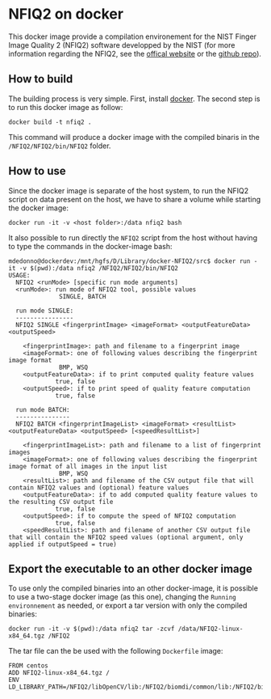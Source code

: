 NFIQ2 on docker
===============

This docker image provide a compilation environement for the NIST Finger Image Quality 2 (NFIQ2) software developped by the NIST (for more information regarding the NFIQ2, see the [offical website](https://www.nist.gov/services-resources/software/development-nfiq-20) or the [github repo](https://github.com/usnistgov/NFIQ2)).

## How to build
The building process is very simple. First, install [docker](https://get.docker.com/).
The second step is to run this docker image as follow:

    docker build -t nfiq2 .

This command will produce a docker image with the compiled binaris in the `/NFIQ2/NFIQ2/bin/NFIQ2` folder.

## How to use

Since the docker image is separate of the host system, to run the NFIQ2 script on data present on the host, we have to share a volume while starting the docker image:

    docker run -it -v <host folder>:/data nfiq2 bash

It also possible to run directly the `NFIQ2` script from the host without having to type the commands in the docker-image bash:
    
    mdedonno@dockerdev:/mnt/hgfs/D/Library/docker-NFIQ2/src$ docker run -it -v $(pwd):/data nfiq2 /NFIQ2/NFIQ2/bin/NFIQ2
    USAGE:
      NFIQ2 <runMode> [specific run mode arguments]
      <runMode>: run mode of NFIQ2 tool, possible values
                  SINGLE, BATCH
    
      run mode SINGLE:
      ----------------
      NFIQ2 SINGLE <fingerprintImage> <imageFormat> <outputFeatureData> <outputSpeed>
    
        <fingerprintImage>: path and filename to a fingerprint image
        <imageFormat>: one of following values describing the fingerprint image format
                  BMP, WSQ
        <outputFeatureData>: if to print computed quality feature values
                 true, false
        <outputSpeed>: if to print speed of quality feature computation
                 true, false
    
      run mode BATCH:
      ---------------
      NFIQ2 BATCH <fingerprintImageList> <imageFormat> <resultList> <outputFeatureData> <outputSpeed> [<speedResultList>]
    
        <fingerprintImageList>: path and filename to a list of fingerprint images
        <imageFormat>: one of following values describing the fingerprint image format of all images in the input list
                  BMP, WSQ
        <resultList>: path and filename of the CSV output file that will contain NFIQ2 values and (optional) feature values
        <outputFeatureData>: if to add computed quality feature values to the resulting CSV output file
                 true, false
        <outputSpeed>: if to compute the speed of NFIQ2 computation
                 true, false
        <speedResultList>: path and filename of another CSV output file that will contain the NFIQ2 speed values (optional argument, only applied if outputSpeed = true)

## Export the executable to an other docker image

To use only the compiled binaries into an other docker-image, it is possible to use a two-stage docker image (as this one), changing the `Running environnement` as needed, or export a tar version with only the compiled binaries:

    docker run -it -v $(pwd):/data nfiq2 tar -zcvf /data/NFIQ2-linux-x84_64.tgz /NFIQ2

The tar file can the be used with the following `Dockerfile` image:

    FROM centos
    ADD NFIQ2-linux-x84_64.tgz /
    ENV LD_LIBRARY_PATH=/NFIQ2/libOpenCV/lib:/NFIQ2/biomdi/common/lib:/NFIQ2/biomdi/fingerminutia/lib

